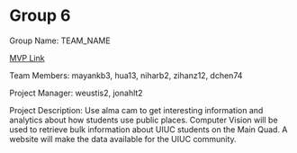 # Group 6
Group Name: TEAM_NAME

[MVP Link](https://docs.google.com/document/d/1o606ws6U8ZMarjIDOLVpxx5cukO-IyZO9oAuz-YS120/edit)

Team Members: mayankb3, hua13, niharb2, zihanz12, dchen74

Project Manager: weustis2, jonahlt2

Project Description: Use alma cam to get interesting information and analytics about how students use public places. Computer Vision will be used to retrieve bulk information about UIUC students on the Main Quad. A website will make the data available for the UIUC community.

